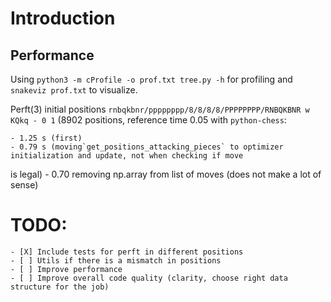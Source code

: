 # Introduction

## Performance

Using `python3 -m cProfile -o prof.txt tree.py -h` for profiling and `snakeviz prof.txt` to
visualize.

Perft(3) initial positions `rnbqkbnr/pppppppp/8/8/8/8/PPPPPPPP/RNBQKBNR w KQkq - 0 1` (8902
positions, reference time 0.05 with `python-chess`:

    - 1.25 s (first) 
    - 0.79 s (moving`get_positions_attacking_pieces` to optimizer initialization and update, not when checking if move
is legal)
    - 0.70 removing np.array from list of moves (does not make a lot of sense)

# TODO:

    - [X] Include tests for perft in different positions
    - [ ] Utils if there is a mismatch in positions
    - [ ] Improve performance
    - [ ] Improve overall code quality (clarity, choose right data structure for the job)
